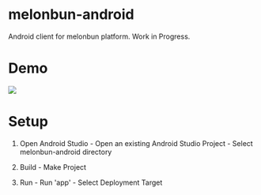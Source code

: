 # melonbun-android
Android client for melonbun platform. Work in Progress.

# Demo
![](https://media.giphy.com/media/w83p0ZWBcuPyAcrHpq/giphy.gif)


# Setup
 1. Open Android Studio - Open an existing Android Studio Project - Select melonbun-android directory
 
 2. Build - Make Project
 
 3. Run - Run 'app' - Select Deployment Target
